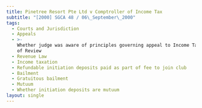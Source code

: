 ```yaml
---
title: Pinetree Resort Pte Ltd v Comptroller of Income Tax
subtitle: "[2000] SGCA 48 / 06\_September\_2000"
tags:
  - Courts and Jurisdiction
  - Appeals
  - >-
    Whether judge was aware of principles governing appeal to Income Tax Board
    of Review
  - Revenue Law
  - Income taxation
  - Refundable initiation deposits paid as part of fee to join club
  - Bailment
  - Gratuitous bailment
  - Mutuum
  - Whether initiation deposits are mutuum
layout: single
---
```


